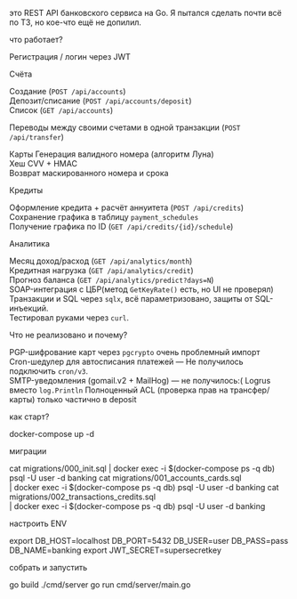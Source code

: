 это REST API банковского сервиса на Go. Я пытался сделать почти всё по ТЗ, но кое-что ещё не допилил.

что работает?

Регистрация / логин через JWT  

Счёта  

Создание (`POST /api/accounts`)  
Депозит/списание (`POST /api/accounts/deposit`)  
Список (`GET /api/accounts`)  

Переводы между своими счетами в одной транзакции (`POST /api/transfer`)  

Карты 
Генерация валидного номера (алгоритм Луна)  
Хеш CVV + HMAC  
Возврат маскированного номера и срока  

Кредиты

Оформление кредита + расчёт аннуитета (`POST /api/credits`)  
Сохранение графика в таблицу `payment_schedules`  
Получение графика по ID (`GET /api/credits/{id}/schedule`)  

Аналитика  

Месяц доход/расход (`GET /api/analytics/month`)  
Кредитная нагрузка (`GET /api/analytics/credit`)  
Прогноз баланса (`GET /api/analytics/predict?days=N`)  
SOAP-интеграция с ЦБР(метод `GetKeyRate()` есть, но UI не проверял)  
Транзакции и SQL через `sqlx`, всё параметризовано, защиты от SQL-инъекций.  
Тестировал руками через `curl`.

Что не реализовано и почему?

PGP-шифрование карт через `pgcrypto` очень проблемный импорт   
Cron-шедулер для автосписания платежей — Не получилось подключить `cron/v3`.  
SMTP-уведомления (gomail.v2 + MailHog) — не получилось:( 
Logrus вместо `log.Println`
Полноценный ACL (проверка прав на трансфер/карты) только частично в deposit 

как старт?

docker-compose up -d

миграции

cat migrations/000_init.sql    | docker exec -i $(docker-compose ps -q db) psql -U user -d banking
cat migrations/001_accounts_cards.sql \
                              | docker exec -i $(docker-compose ps -q db) psql -U user -d banking
cat migrations/002_transactions_credits.sql \
                              | docker exec -i $(docker-compose ps -q db) psql -U user -d banking

настроить ENV

export DB_HOST=localhost DB_PORT=5432 DB_USER=user DB_PASS=pass DB_NAME=banking
export JWT_SECRET=supersecretkey

собрать и запустить

go build ./cmd/server
go run cmd/server/main.go
